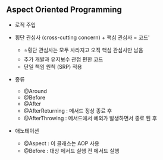 ## Aspect Oriented Programming
* 로직 주입
* 횡단 관심사 (cross-cutting concern) + 핵심 관심사 = 코드'
  - ⭐횡단 관심사는 모두 사라지고 오직 핵심 관심사만 남음
  - 추가 개발과 유지보수 관점 편한 코드
  - 단일 책임 원칙 (SRP) 적용
* 종류
  - @Around
  - @Before
  - @After
  - @AfterReturning : 메서드 정상 종료 후
  - @AfterThrowing : 메서드에서 예외가 발생하면서 종료 된 후

* 애노테이션
  - @Aspect : 이 클래스는 AOP 사용
  - @Before : 대상 메서드 실행 전 메서드 실행
